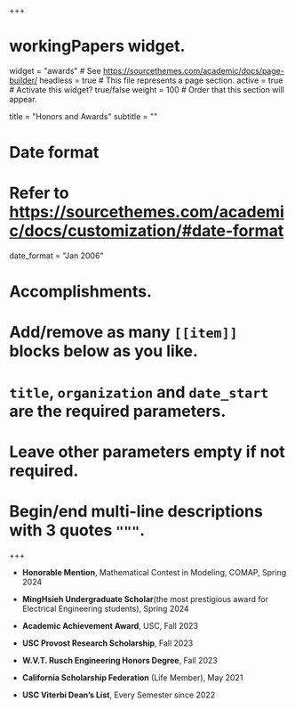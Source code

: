 +++
# workingPapers widget.
widget = "awards"  # See https://sourcethemes.com/academic/docs/page-builder/
headless = true  # This file represents a page section.
active = true  # Activate this widget? true/false
weight = 100  # Order that this section will appear.

title = "Honors and Awards"
subtitle = ""

# Date format
#   Refer to https://sourcethemes.com/academic/docs/customization/#date-format
date_format = "Jan 2006"

# Accomplishments.
#   Add/remove as many `[[item]]` blocks below as you like.
#   `title`, `organization` and `date_start` are the required parameters.
#   Leave other parameters empty if not required.
#   Begin/end multi-line descriptions with 3 quotes `"""`.

+++

- **Honorable Mention**, Mathematical Contest in Modeling, COMAP, Spring 2024

- **MingHsieh Undergraduate Scholar**(the most prestigious award for Electrical Engineering students), Spring 2024

- **Academic Achievement Award**, USC, Fall 2023

- **USC Provost Research Scholarship**, Fall 2023

- **W.V.T. Rusch Engineering Honors Degree**, Fall 2023

- **California Scholarship Federation** (Life Member), May 2021

- **USC Viterbi Dean’s List**, Every Semester since 2022
